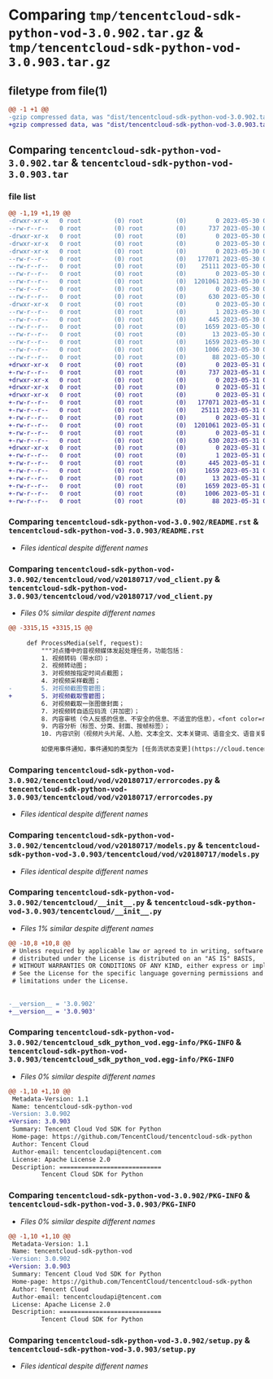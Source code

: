 # Comparing `tmp/tencentcloud-sdk-python-vod-3.0.902.tar.gz` & `tmp/tencentcloud-sdk-python-vod-3.0.903.tar.gz`

## filetype from file(1)

```diff
@@ -1 +1 @@
-gzip compressed data, was "dist/tencentcloud-sdk-python-vod-3.0.902.tar", last modified: Tue May 30 00:36:57 2023, max compression
+gzip compressed data, was "dist/tencentcloud-sdk-python-vod-3.0.903.tar", last modified: Wed May 31 02:25:45 2023, max compression
```

## Comparing `tencentcloud-sdk-python-vod-3.0.902.tar` & `tencentcloud-sdk-python-vod-3.0.903.tar`

### file list

```diff
@@ -1,19 +1,19 @@
-drwxr-xr-x   0 root         (0) root         (0)        0 2023-05-30 00:36:57.000000 tencentcloud-sdk-python-vod-3.0.902/
--rw-r--r--   0 root         (0) root         (0)      737 2023-05-30 00:36:57.000000 tencentcloud-sdk-python-vod-3.0.902/README.rst
-drwxr-xr-x   0 root         (0) root         (0)        0 2023-05-30 00:36:57.000000 tencentcloud-sdk-python-vod-3.0.902/tencentcloud/
-drwxr-xr-x   0 root         (0) root         (0)        0 2023-05-30 00:36:57.000000 tencentcloud-sdk-python-vod-3.0.902/tencentcloud/vod/
-drwxr-xr-x   0 root         (0) root         (0)        0 2023-05-30 00:36:57.000000 tencentcloud-sdk-python-vod-3.0.902/tencentcloud/vod/v20180717/
--rw-r--r--   0 root         (0) root         (0)   177071 2023-05-30 00:36:57.000000 tencentcloud-sdk-python-vod-3.0.902/tencentcloud/vod/v20180717/vod_client.py
--rw-r--r--   0 root         (0) root         (0)    25111 2023-05-30 00:36:57.000000 tencentcloud-sdk-python-vod-3.0.902/tencentcloud/vod/v20180717/errorcodes.py
--rw-r--r--   0 root         (0) root         (0)        0 2023-05-30 00:36:57.000000 tencentcloud-sdk-python-vod-3.0.902/tencentcloud/vod/v20180717/__init__.py
--rw-r--r--   0 root         (0) root         (0)  1201061 2023-05-30 00:36:57.000000 tencentcloud-sdk-python-vod-3.0.902/tencentcloud/vod/v20180717/models.py
--rw-r--r--   0 root         (0) root         (0)        0 2023-05-30 00:36:57.000000 tencentcloud-sdk-python-vod-3.0.902/tencentcloud/vod/__init__.py
--rw-r--r--   0 root         (0) root         (0)      630 2023-05-30 00:36:57.000000 tencentcloud-sdk-python-vod-3.0.902/tencentcloud/__init__.py
-drwxr-xr-x   0 root         (0) root         (0)        0 2023-05-30 00:36:57.000000 tencentcloud-sdk-python-vod-3.0.902/tencentcloud_sdk_python_vod.egg-info/
--rw-r--r--   0 root         (0) root         (0)        1 2023-05-30 00:36:57.000000 tencentcloud-sdk-python-vod-3.0.902/tencentcloud_sdk_python_vod.egg-info/dependency_links.txt
--rw-r--r--   0 root         (0) root         (0)      445 2023-05-30 00:36:57.000000 tencentcloud-sdk-python-vod-3.0.902/tencentcloud_sdk_python_vod.egg-info/SOURCES.txt
--rw-r--r--   0 root         (0) root         (0)     1659 2023-05-30 00:36:57.000000 tencentcloud-sdk-python-vod-3.0.902/tencentcloud_sdk_python_vod.egg-info/PKG-INFO
--rw-r--r--   0 root         (0) root         (0)       13 2023-05-30 00:36:57.000000 tencentcloud-sdk-python-vod-3.0.902/tencentcloud_sdk_python_vod.egg-info/top_level.txt
--rw-r--r--   0 root         (0) root         (0)     1659 2023-05-30 00:36:57.000000 tencentcloud-sdk-python-vod-3.0.902/PKG-INFO
--rw-r--r--   0 root         (0) root         (0)     1006 2023-05-30 00:36:57.000000 tencentcloud-sdk-python-vod-3.0.902/setup.py
--rw-r--r--   0 root         (0) root         (0)       88 2023-05-30 00:36:57.000000 tencentcloud-sdk-python-vod-3.0.902/setup.cfg
+drwxr-xr-x   0 root         (0) root         (0)        0 2023-05-31 02:25:45.000000 tencentcloud-sdk-python-vod-3.0.903/
+-rw-r--r--   0 root         (0) root         (0)      737 2023-05-31 02:25:45.000000 tencentcloud-sdk-python-vod-3.0.903/README.rst
+drwxr-xr-x   0 root         (0) root         (0)        0 2023-05-31 02:25:45.000000 tencentcloud-sdk-python-vod-3.0.903/tencentcloud/
+drwxr-xr-x   0 root         (0) root         (0)        0 2023-05-31 02:25:45.000000 tencentcloud-sdk-python-vod-3.0.903/tencentcloud/vod/
+drwxr-xr-x   0 root         (0) root         (0)        0 2023-05-31 02:25:45.000000 tencentcloud-sdk-python-vod-3.0.903/tencentcloud/vod/v20180717/
+-rw-r--r--   0 root         (0) root         (0)   177071 2023-05-31 02:25:45.000000 tencentcloud-sdk-python-vod-3.0.903/tencentcloud/vod/v20180717/vod_client.py
+-rw-r--r--   0 root         (0) root         (0)    25111 2023-05-31 02:25:45.000000 tencentcloud-sdk-python-vod-3.0.903/tencentcloud/vod/v20180717/errorcodes.py
+-rw-r--r--   0 root         (0) root         (0)        0 2023-05-31 02:25:45.000000 tencentcloud-sdk-python-vod-3.0.903/tencentcloud/vod/v20180717/__init__.py
+-rw-r--r--   0 root         (0) root         (0)  1201061 2023-05-31 02:25:45.000000 tencentcloud-sdk-python-vod-3.0.903/tencentcloud/vod/v20180717/models.py
+-rw-r--r--   0 root         (0) root         (0)        0 2023-05-31 02:25:45.000000 tencentcloud-sdk-python-vod-3.0.903/tencentcloud/vod/__init__.py
+-rw-r--r--   0 root         (0) root         (0)      630 2023-05-31 02:25:45.000000 tencentcloud-sdk-python-vod-3.0.903/tencentcloud/__init__.py
+drwxr-xr-x   0 root         (0) root         (0)        0 2023-05-31 02:25:45.000000 tencentcloud-sdk-python-vod-3.0.903/tencentcloud_sdk_python_vod.egg-info/
+-rw-r--r--   0 root         (0) root         (0)        1 2023-05-31 02:25:45.000000 tencentcloud-sdk-python-vod-3.0.903/tencentcloud_sdk_python_vod.egg-info/dependency_links.txt
+-rw-r--r--   0 root         (0) root         (0)      445 2023-05-31 02:25:45.000000 tencentcloud-sdk-python-vod-3.0.903/tencentcloud_sdk_python_vod.egg-info/SOURCES.txt
+-rw-r--r--   0 root         (0) root         (0)     1659 2023-05-31 02:25:45.000000 tencentcloud-sdk-python-vod-3.0.903/tencentcloud_sdk_python_vod.egg-info/PKG-INFO
+-rw-r--r--   0 root         (0) root         (0)       13 2023-05-31 02:25:45.000000 tencentcloud-sdk-python-vod-3.0.903/tencentcloud_sdk_python_vod.egg-info/top_level.txt
+-rw-r--r--   0 root         (0) root         (0)     1659 2023-05-31 02:25:45.000000 tencentcloud-sdk-python-vod-3.0.903/PKG-INFO
+-rw-r--r--   0 root         (0) root         (0)     1006 2023-05-31 02:25:45.000000 tencentcloud-sdk-python-vod-3.0.903/setup.py
+-rw-r--r--   0 root         (0) root         (0)       88 2023-05-31 02:25:45.000000 tencentcloud-sdk-python-vod-3.0.903/setup.cfg
```

### Comparing `tencentcloud-sdk-python-vod-3.0.902/README.rst` & `tencentcloud-sdk-python-vod-3.0.903/README.rst`

 * *Files identical despite different names*

### Comparing `tencentcloud-sdk-python-vod-3.0.902/tencentcloud/vod/v20180717/vod_client.py` & `tencentcloud-sdk-python-vod-3.0.903/tencentcloud/vod/v20180717/vod_client.py`

 * *Files 0% similar despite different names*

```diff
@@ -3315,15 +3315,15 @@
 
     def ProcessMedia(self, request):
         """对点播中的音视频媒体发起处理任务，功能包括：
         1. 视频转码（带水印）；
         2. 视频转动图；
         3. 对视频按指定时间点截图；
         4. 对视频采样截图；
-        5. 对视频截图雪碧图；
+        5. 对视频截取雪碧图；
         6. 对视频截取一张图做封面；
         7. 对视频转自适应码流（并加密）；
         8. 内容审核（令人反感的信息、不安全的信息、不适宜的信息），<font color=red>不建议</font> 使用该接口发起，推荐使用 [音视频审核(ReviewAudioVideo)](https://cloud.tencent.com/document/api/266/80283) 或 [图片审核(ReviewImage)](https://cloud.tencent.com/document/api/266/73217)；
         9. 内容分析（标签、分类、封面、按帧标签）；
         10. 内容识别（视频片头片尾、人脸、文本全文、文本关键词、语音全文、语音关键词、物体）。
 
         如使用事件通知，事件通知的类型为 [任务流状态变更](https://cloud.tencent.com/document/product/266/9636)。
```

### Comparing `tencentcloud-sdk-python-vod-3.0.902/tencentcloud/vod/v20180717/errorcodes.py` & `tencentcloud-sdk-python-vod-3.0.903/tencentcloud/vod/v20180717/errorcodes.py`

 * *Files identical despite different names*

### Comparing `tencentcloud-sdk-python-vod-3.0.902/tencentcloud/vod/v20180717/models.py` & `tencentcloud-sdk-python-vod-3.0.903/tencentcloud/vod/v20180717/models.py`

 * *Files identical despite different names*

### Comparing `tencentcloud-sdk-python-vod-3.0.902/tencentcloud/__init__.py` & `tencentcloud-sdk-python-vod-3.0.903/tencentcloud/__init__.py`

 * *Files 1% similar despite different names*

```diff
@@ -10,8 +10,8 @@
 # Unless required by applicable law or agreed to in writing, software
 # distributed under the License is distributed on an "AS IS" BASIS,
 # WITHOUT WARRANTIES OR CONDITIONS OF ANY KIND, either express or implied.
 # See the License for the specific language governing permissions and
 # limitations under the License.
 
 
-__version__ = '3.0.902'
+__version__ = '3.0.903'
```

### Comparing `tencentcloud-sdk-python-vod-3.0.902/tencentcloud_sdk_python_vod.egg-info/PKG-INFO` & `tencentcloud-sdk-python-vod-3.0.903/tencentcloud_sdk_python_vod.egg-info/PKG-INFO`

 * *Files 0% similar despite different names*

```diff
@@ -1,10 +1,10 @@
 Metadata-Version: 1.1
 Name: tencentcloud-sdk-python-vod
-Version: 3.0.902
+Version: 3.0.903
 Summary: Tencent Cloud Vod SDK for Python
 Home-page: https://github.com/TencentCloud/tencentcloud-sdk-python
 Author: Tencent Cloud
 Author-email: tencentcloudapi@tencent.com
 License: Apache License 2.0
 Description: ============================
         Tencent Cloud SDK for Python
```

### Comparing `tencentcloud-sdk-python-vod-3.0.902/PKG-INFO` & `tencentcloud-sdk-python-vod-3.0.903/PKG-INFO`

 * *Files 0% similar despite different names*

```diff
@@ -1,10 +1,10 @@
 Metadata-Version: 1.1
 Name: tencentcloud-sdk-python-vod
-Version: 3.0.902
+Version: 3.0.903
 Summary: Tencent Cloud Vod SDK for Python
 Home-page: https://github.com/TencentCloud/tencentcloud-sdk-python
 Author: Tencent Cloud
 Author-email: tencentcloudapi@tencent.com
 License: Apache License 2.0
 Description: ============================
         Tencent Cloud SDK for Python
```

### Comparing `tencentcloud-sdk-python-vod-3.0.902/setup.py` & `tencentcloud-sdk-python-vod-3.0.903/setup.py`

 * *Files identical despite different names*

